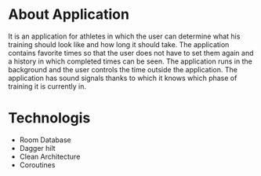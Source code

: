 # About Application
It is an application for athletes in which the user can determine what his training should look like and how long it should take. The application contains favorite times so that the user does not have to set them again and a history in which completed times can be seen. The application runs in the background and the user controls the time outside the application. The application has sound signals thanks to which it knows which phase of training it is currently in.

# Technologis
- Room Database
- Dagger hilt
- Clean Architecture
- Coroutines
